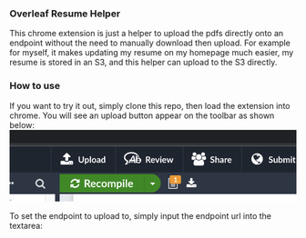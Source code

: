 ### Overleaf Resume Helper

This chrome extension is just a helper to upload the pdfs directly onto an endpoint without the need to manually download then upload. For example for myself, it makes updating my resume on my homepage much easier, my resume is stored in an S3, and this helper can upload to the S3 directly.

### How to use

If you want to try it out, simply clone this repo, then load the extension into chrome.
You will see an upload button appear on the toolbar as shown below:
![img](./resources/upload-button.png)

To set the endpoint to upload to, simply input the endpoint url into the textarea:
